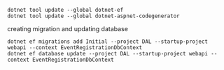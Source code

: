 ~~~
dotnet tool update --global dotnet-ef
dotnet tool update --global dotnet-aspnet-codegenerator
~~~

creating migration and updating database
~~~
dotnet ef migrations add Initial --project DAL --startup-project webapi --context EventRegistrationDbContext
dotnet ef database update --project DAL --startup-project webapi --context EventRegistrationDbContext
~~~